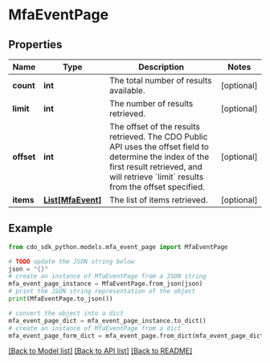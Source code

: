 # MfaEventPage


## Properties

Name | Type | Description | Notes
------------ | ------------- | ------------- | -------------
**count** | **int** | The total number of results available. | [optional] 
**limit** | **int** | The number of results retrieved. | [optional] 
**offset** | **int** | The offset of the results retrieved. The CDO Public API uses the offset field to determine the index of the first result retrieved, and will retrieve &#x60;limit&#x60; results from the offset specified. | [optional] 
**items** | [**List[MfaEvent]**](MfaEvent.md) | The list of items retrieved. | [optional] 

## Example

```python
from cdo_sdk_python.models.mfa_event_page import MfaEventPage

# TODO update the JSON string below
json = "{}"
# create an instance of MfaEventPage from a JSON string
mfa_event_page_instance = MfaEventPage.from_json(json)
# print the JSON string representation of the object
print(MfaEventPage.to_json())

# convert the object into a dict
mfa_event_page_dict = mfa_event_page_instance.to_dict()
# create an instance of MfaEventPage from a dict
mfa_event_page_form_dict = mfa_event_page.from_dict(mfa_event_page_dict)
```
[[Back to Model list]](../README.md#documentation-for-models) [[Back to API list]](../README.md#documentation-for-api-endpoints) [[Back to README]](../README.md)


